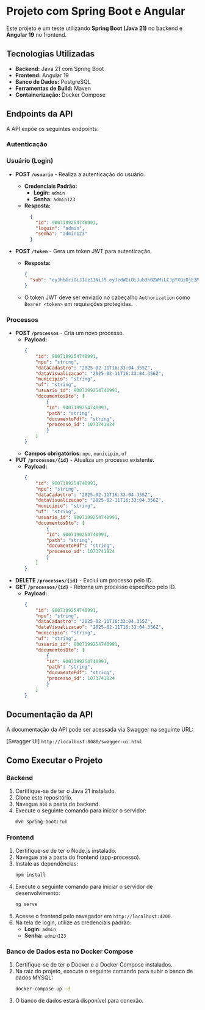 # Projeto com Spring Boot e Angular

Este projeto é um teste utilizando **Spring Boot (Java 21)** no backend e **Angular 19** no frontend.

## Tecnologias Utilizadas

- **Backend:** Java 21 com Spring Boot
- **Frontend:** Angular 19
- **Banco de Dados:** PostgreSQL
- **Ferramentas de Build:** Maven
- **Containerização:** Docker Compose

## Endpoints da API

A API expõe os seguintes endpoints:

### Autenticação

### Usuário (Login)

- **POST `/usuario`** - Realiza a autenticação do usuário.
  - **Credenciais Padrão:**
    - **Login:** `admin`
    - **Senha:** `admin123`
  - **Resposta:**
    ```json
      {
        "id": 9007199254740991,
        "loguin": "admin",
        "senha": "admin123"
      }
    ```

- **POST `/token`** - Gera um token JWT para autenticação.
  - **Resposta:**
    ```json
    {
      "sub": "eyJhbGciOiJIUzI1NiJ9.eyJzdWIiOiJub3h0ZWMiLCJpYXQiOjE3Mzg1NDM5NjQsImV4cCI6MTczODU0NzU2NH0.cV9FJx2CJanSbNmrylaYC1MK8CoCpHzErzE6GbmZ6Io"
    }
    ```
  - O token JWT deve ser enviado no cabeçalho `Authorization` como `Bearer <token>` em requisições protegidas.

### Processos

- **POST `/processos`** - Cria um novo processo.
  - **Payload:**
    ```json
    {
        "id": 9007199254740991,
        "npu": "string",
        "dataCadastro": "2025-02-11T16:33:04.355Z",
        "dataVisualizacao": "2025-02-11T16:33:04.356Z",
        "municipio": "string",
        "uf": "string",
        "usuario_id": 9007199254740991,
        "documentosDto": [
            {
            "id": 9007199254740991,
            "path": "string",
            "documentoPdf": "string",
            "processo_id": 1073741824
            }
        ]
    }
    ```
  - **Campos obrigatórios:** `npu`, `municipio`, `uf`
- **PUT `/processos/{id}`** - Atualiza um processo existente.
  - **Payload:**
    ```json
    {
        "id": 9007199254740991,
        "npu": "string",
        "dataCadastro": "2025-02-11T16:33:04.355Z",
        "dataVisualizacao": "2025-02-11T16:33:04.356Z",
        "municipio": "string",
        "uf": "string",
        "usuario_id": 9007199254740991,
        "documentosDto": [
            {
            "id": 9007199254740991,
            "path": "string",
            "documentoPdf": "string",
            "processo_id": 1073741824
            }
        ]
    }
    ```
- **DELETE `/processos/{id}`** - Exclui um processo pelo ID.
- **GET `/processos/{id}`** - Retorna um processo específico pelo ID.
  - **Payload:**
    ```json
    {
        "id": 9007199254740991,
        "npu": "string",
        "dataCadastro": "2025-02-11T16:33:04.355Z",
        "dataVisualizacao": "2025-02-11T16:33:04.356Z",
        "municipio": "string",
        "uf": "string",
        "usuario_id": 9007199254740991,
        "documentosDto": [
            {
            "id": 9007199254740991,
            "path": "string",
            "documentoPdf": "string",
            "processo_id": 1073741824
            }
        ]
    }
    ```
## Documentação da API

A documentação da API pode ser acessada via Swagger na seguinte URL:

[Swagger UI] `http://localhost:8080/swagger-ui.html`

## Como Executar o Projeto

### Backend

1. Certifique-se de ter o Java 21 instalado.
2. Clone este repositório.
3. Navegue até a pasta do backend.
4. Execute o seguinte comando para iniciar o servidor:
   ```sh
   mvn spring-boot:run
   ```

### Frontend

1. Certifique-se de ter o Node.js instalado.
2. Navegue até a pasta do frontend (app-processo).
3. Instale as dependências:
   ```sh
   npm install
   ```
4. Execute o seguinte comando para iniciar o servidor de desenvolvimento:
   ```sh
   ng serve
   ```
5. Acesse o frontend pelo navegador em `http://localhost:4200`.
6. Na tela de login, utilize as credenciais padrão:
   - **Login:** `admin`
   - **Senha:** `admin123`

### Banco de Dados esta no Docker Compose

1. Certifique-se de ter o Docker e o Docker Compose instalados.
2. Na raiz do projeto, execute o seguinte comando para subir o banco de dados MYSQL:
   ```sh
   docker-compose up -d
   ```
3. O banco de dados estará disponível para conexão.